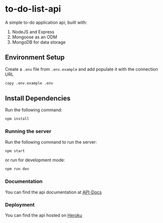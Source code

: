 # to-do-list-api

A simple to-do application api, built with:

1. NodeJS and Express
2. Mongoose as an ODM
3. MongoDB for data storage

## Environment Setup

Create a `.env` file from `.env.example` and add populate it with the connection URL

```bash
copy .env.example .env
```

## Install Dependencies

Run the following command:

```js
npm install
```

### Running the server

Run the following command to run the server:

```js
npm start
```

or run for development mode:

```js
npm run dev
```

### Documentation

You can find the api documentation at [API-Docs](https://petya-to-do-api.herokuapp.com/api-docs)

### Deployment

You can find the api hosted on [Heroku](https://petya-to-do-api.herokuapp.com/)
